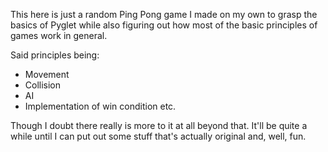 This here is just a random Ping Pong game I made on my own to grasp the basics of Pyglet while also figuring out how most of the basic principles of games work in general. 

Said principles being:
- Movement
- Collision
- AI
- Implementation of win condition etc.



Though I doubt there really is more to it at all beyond that. It'll be quite a while until I can put out some stuff that's actually original and, well, fun.
